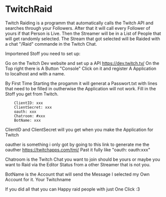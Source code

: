 # TwitchRaid

Twitch Raiding is a programm that automatically calls the Twitch API and searches through your Followers. After that it will call every Follower of yours if 
that Person is Live. Then the Streamer will be in a List of People that will get randomly selected. The Stream that got selected will be Raided with a 
chat "/Raid" commande in the Twitch Chat.

Importened Stoff you need to set up:

  Go on the Twitch Dev website and set up a API 
  https://dev.twitch.tv/
  On the Top right there is A Button "Console" Click on it and register A Application to localhost and with a name.
  
  By First Time Starting the progamm it will generat a Passwort.txt with lines that need to be filled in outherwise the Application will not work.
  Fill in the Stoff you get from Twitch.
  
        ClientID: xxx
        ClientSecret: xxx
        oauth: xxx
        Chatroom: #xxx
        BotName: xxx

ClientID and ClientSecret will you get when you make the Application for Twitch

oauther is something i only got by going to this link to generate me the oauther
https://twitchapps.com/tmi/
Past it fully like "oauth: oauth:xxx"

Chatroom is the Twitch Chat you want to join should be yours or maybe you want to Raid via the Editor Status from a other Streamer that is not you.

BotName is the Account that will send the Message I selected my Own Account for it. Your Twitchname


If you did all that you can Happy raid people with just One Click :3

